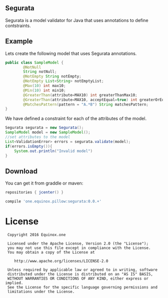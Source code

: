 ## Segurata
Segurata is a model validator for Java that uses annotations to define contstraints.

## Example
Lets create the following model that uses Segurata annotations.
```java
public class SampleModel {
        @NotNull
        String notNull;
        @NotEmpty String notEmpty;
        @NotEmpty List<String> notEmptyList;
        @Max(10) int max10;
        @Min(10) int min10;
        @GreaterThan(attribute=MAX10) int greaterThanMax10;
        @GreaterThan(attribute=MAX10, acceptEqual=true) int greaterOrEqualThanMax10;
        @MatchesPattern(pattern = "A.*B") String matchesPattern;
}
```
We have defined a constraint for each of the attributes of the model.

```java
Segurata segurata = new Segurata();
SampleModel model = new SampleModel();
//set attributes to the model
List<ValidationError> errors = segurata.validate(model);
if(errors.isEmpty()){
    System.out.println("Invalid model")
}
```

## Download
You can get it from graddle or maven:
```groovy
repositories { jcenter() }

compile 'one.equinox.pillow:segurata:0.0.+'
```

License
=======

     Copyright 2016 Equinox.one

     Licensed under the Apache License, Version 2.0 (the "License");
     you may not use this file except in compliance with the License.
     You may obtain a copy of the License at

        http://www.apache.org/licenses/LICENSE-2.0

     Unless required by applicable law or agreed to in writing, software
     distributed under the License is distributed on an "AS IS" BASIS,
     WITHOUT WARRANTIES OR CONDITIONS OF ANY KIND, either express or implied.
     See the License for the specific language governing permissions and
     limitations under the License.

